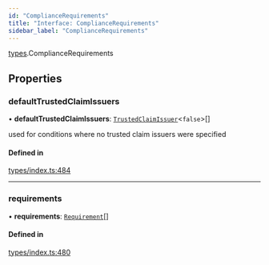```yaml
---
id: "ComplianceRequirements"
title: "Interface: ComplianceRequirements"
sidebar_label: "ComplianceRequirements"
---
```


[types](../../../modules/Types/Types.md).ComplianceRequirements

## Properties

### defaultTrustedClaimIssuers

• **defaultTrustedClaimIssuers**: [`TrustedClaimIssuer`](../TrustedClaimIssuer/TrustedClaimIssuer.md)<``false``\>[]

used for conditions where no trusted claim issuers were specified

#### Defined in

[types/index.ts:484](https://github.com/PolymeshAssociation/polymesh-sdk/blob/91c2d2d8/src/types/index.ts#L484)

___

### requirements

• **requirements**: [`Requirement`](../Requirement/Requirement.md)[]

#### Defined in

[types/index.ts:480](https://github.com/PolymeshAssociation/polymesh-sdk/blob/91c2d2d8/src/types/index.ts#L480)
